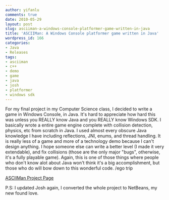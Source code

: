 ```yaml
---
author: yifanlu
comments: true
date: 2010-05-29
layout: post
slug: asciiman-a-windows-console-platformer-game-written-in-java
title: 'ASCIIMan: A Windows Console platformer game written in Java'
wordpress_id: 166
categories:
- Java
- Releases
tags:
- asciiman
- c++
- demo
- game
- java
- josh
- platformer
- windows sdk
---
```


For my final project in my Computer Science class, I decided to write a game in Windows Console, in Java. It's hard to appreciate how hard this was unless you REALLY know Java and you REALLY know Windows SDK. I basically wrote a entire game engine complete with collision detection, physics, etc from scratch in Java. I used almost every obscure Java knowledge I have including reflections, JNI, enums, and thread handling. It is really less of a game and more of a technology demo because I can't design anything. I hope someone else can write a better level (I made it very extendable), and fix collisions (those are the only major "bugs", otherwise, it's a fully playable game). Again, this is one of those things where people who don't know alot about Java won't think it's a big accomplishment, but those who do will bow down to this wonderful code. /ego trip

[ASCIIMan Project Page](/p/asciiman)

P.S: I updated Josh again, I converted the whole project to NetBeans, my new found love.
